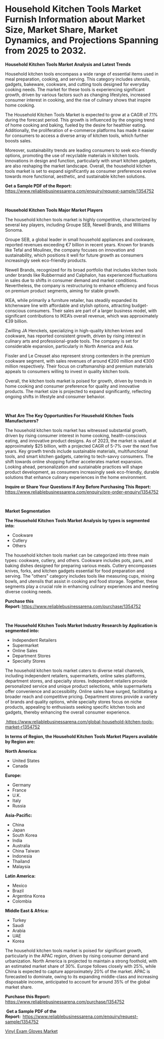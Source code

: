 <p><h1>Household Kitchen Tools Market Furnish Information about Market Size, Market Share, Market Dynamics, and Projections Spanning from 2025 to 2032.</h1></p><p><strong>Household Kitchen Tools Market Analysis and Latest Trends</strong></p>
<p><p>Household kitchen tools encompass a wide range of essential items used in meal preparation, cooking, and serving. This category includes utensils, gadgets, bakeware, cookware, and cutting tools designed for everyday cooking needs. The market for these tools is experiencing significant growth, driven by various factors such as changing lifestyles, increased consumer interest in cooking, and the rise of culinary shows that inspire home cooking.</p><p>The Household Kitchen Tools Market is expected to grow at a CAGR of 7.1% during the forecast period. This growth is influenced by the ongoing trend of home cooking and baking, fueled by the desire for healthier eating. Additionally, the proliferation of e-commerce platforms has made it easier for consumers to access a diverse array of kitchen tools, which further boosts sales.</p><p>Moreover, sustainability trends are leading consumers to seek eco-friendly options, promoting the use of recyclable materials in kitchen tools. Innovations in design and function, particularly with smart kitchen gadgets, are also reshaping the market landscape. Overall, the household kitchen tools market is set to expand significantly as consumer preferences evolve towards more functional, aesthetic, and sustainable kitchen solutions.</p></p>
<p><strong>Get a Sample PDF of the Report:&nbsp;</strong> <a href="https://www.reliablebusinessarena.com/enquiry/request-sample/1354752?utm_campaign=2324&utm_medium=2&utm_source=Github&utm_content=ia&utm_term=09022025&utm_id=household-kitchen-tools">https://www.reliablebusinessarena.com/enquiry/request-sample/1354752</a></p>
<p>&nbsp;</p>
<p><strong>Household Kitchen Tools Major Market Players</strong></p>
<p><p>The household kitchen tools market is highly competitive, characterized by several key players, including Groupe SEB, Newell Brands, and Williams Sonoma. </p><p>Groupe SEB, a global leader in small household appliances and cookware, reported revenues exceeding €7 billion in recent years. Known for brands like Tefal and Moulinex, the company focuses on innovation and sustainability, which positions it well for future growth as consumers increasingly seek eco-friendly products.</p><p>Newell Brands, recognized for its broad portfolio that includes kitchen tools under brands like Rubbermaid and Calphalon, has experienced fluctuations in sales due to shifts in consumer demand and market conditions. Nevertheless, the company is restructuring to enhance efficiency and focus on premium product segments, aiming for stable growth.</p><p>IKEA, while primarily a furniture retailer, has steadily expanded its kitchenware line with affordable and stylish options, attracting budget-conscious consumers. Their sales are part of a larger business model, with significant contributions to IKEA’s overall revenue, which was approximately €39 billion.</p><p>Zwilling JA Henckels, specializing in high-quality kitchen knives and cookware, has reported consistent growth, driven by rising interest in culinary arts and professional-grade tools. The company is set for considerable expansion, particularly in North America and Asia.</p><p>Fissler and Le Creuset also represent strong contenders in the premium cookware segment, with sales revenues of around €200 million and €300 million respectively. Their focus on craftsmanship and premium materials appeals to consumers willing to invest in quality kitchen tools.</p><p>Overall, the kitchen tools market is poised for growth, driven by trends in home cooking and consumer preference for quality and innovative products. The market size is projected to expand significantly, reflecting ongoing shifts in lifestyle and consumer behavior.</p></p>
<p>&nbsp;</p>
<p><strong>What Are The Key Opportunities For Household Kitchen Tools Manufacturers?</strong></p>
<p><p>The household kitchen tools market has witnessed substantial growth, driven by rising consumer interest in home cooking, health-conscious eating, and innovative product designs. As of 2023, the market is valued at approximately $25 billion, with a projected CAGR of 5-7% over the next five years. Key growth trends include sustainable materials, multifunctional tools, and smart kitchen gadgets, catering to tech-savvy consumers. The shift towards online shopping further accelerates market expansion. Looking ahead, personalization and sustainable practices will shape product development, as consumers increasingly seek eco-friendly, durable solutions that enhance culinary experiences in the home environment.</p></p>
<p><strong>Inquire or Share Your Questions If Any Before Purchasing This Report:</strong> <a href="https://www.reliablebusinessarena.com/enquiry/pre-order-enquiry/1354752?utm_campaign=2324&utm_medium=2&utm_source=Github&utm_content=ia&utm_term=09022025&utm_id=household-kitchen-tools">https://www.reliablebusinessarena.com/enquiry/pre-order-enquiry/1354752</a></p>
<p>&nbsp;</p>
<p><strong>Market Segmentation</strong></p>
<p><strong>The Household Kitchen Tools Market Analysis by types is segmented into:</strong></p>
<p><ul><li>Cookware</li><li>Cutlery</li><li>Others</li></ul></p>
<p><p>The household kitchen tools market can be categorized into three main types: cookware, cutlery, and others. Cookware includes pots, pans, and baking dishes designed for preparing various meals. Cutlery encompasses knives, forks, and kitchen gadgets essential for food preparation and serving. The "others" category includes tools like measuring cups, mixing bowls, and utensils that assist in cooking and food storage. Together, these segments play a crucial role in enhancing culinary experiences and meeting diverse cooking needs.</p></p>
<p><strong>Purchase this Report:&nbsp;</strong><a href="https://www.reliablebusinessarena.com/purchase/1354752?utm_campaign=2324&utm_medium=2&utm_source=Github&utm_content=ia&utm_term=09022025&utm_id=household-kitchen-tools">https://www.reliablebusinessarena.com/purchase/1354752</a></p>
<p>&nbsp;</p>
<p><strong>The Household Kitchen Tools Market Industry Research by Application is segmented into:</strong></p>
<p><ul><li>Independent Retailers</li><li>Supermarket</li><li>Online Sales</li><li>Department Stores</li><li>Specialty Stores</li></ul></p>
<p><p>The household kitchen tools market caters to diverse retail channels, including independent retailers, supermarkets, online sales platforms, department stores, and specialty stores. Independent retailers provide personalized service and unique product selections, while supermarkets offer convenience and accessibility. Online sales have surged, facilitating a broader reach and competitive pricing. Department stores provide a variety of brands and quality options, while specialty stores focus on niche products, appealing to enthusiasts seeking specific kitchen tools and gadgets, thereby enhancing the overall consumer experience.</p></p>
<p><a href="https://www.reliablebusinessarena.com/global-household-kitchen-tools-market-r1354752?utm_campaign=2324&utm_medium=2&utm_source=Github&utm_content=ia&utm_term=09022025&utm_id=household-kitchen-tools">&nbsp;https://www.reliablebusinessarena.com/global-household-kitchen-tools-market-r1354752</a></p>
<p><strong>In terms of Region, the Household Kitchen Tools Market Players available by Region are:</strong></p>
<p>
    <p> <strong> North America: </strong>
        <ul>
            <li>United States</li>
            <li>Canada</li>
        </ul>
        </p> 
    <p> <strong> Europe: </strong>
        <ul>
            <li>Germany</li>
            <li>France</li>
            <li>U.K.</li>
            <li>Italy</li>
            <li>Russia</li>
        </ul>
        </p> 
    <p> <strong> Asia-Pacific: </strong>
        <ul>
            <li>China</li>
            <li>Japan</li>
            <li>South Korea</li>
            <li>India</li>
            <li>Australia</li>
            <li>China Taiwan</li>
            <li>Indonesia</li>
            <li>Thailand</li>
            <li>Malaysia</li>
        </ul>
        </p> 
    <p> <strong> Latin America: </strong>
        <ul>
            <li>Mexico</li>
            <li>Brazil</li>
            <li>Argentina Korea</li>
            <li>Colombia</li>
        </ul>
        </p> 
    <p> <strong> Middle East & Africa: </strong>
        <ul>
            <li>Turkey</li>
            <li>Saudi</li>
            <li>Arabia</li>
            <li>UAE</li>
            <li>Korea</li>
        </ul>
    </p>
    </p>
<p><p>The household kitchen tools market is poised for significant growth, particularly in the APAC region, driven by rising consumer demand and urbanization. North America is projected to maintain a strong foothold, with an estimated market share of 30%. Europe follows closely with 25%, while China is expected to capture approximately 20% of the market. APAC is forecasted to dominate, owing to its expanding middle-class and increasing disposable income, anticipated to account for around 35% of the global market share.</p></p>
<p><strong>Purchase this Report: </strong><a href="https://www.reliablebusinessarena.com/purchase/1354752?utm_campaign=2324&utm_medium=2&utm_source=Github&utm_content=ia&utm_term=09022025&utm_id=household-kitchen-tools">https://www.reliablebusinessarena.com/purchase/1354752</a></p>
<p>&nbsp;<strong>Get a Sample PDF of the Report:&nbsp;&nbsp;</strong><a href="https://www.reliablebusinessarena.com/enquiry/request-sample/1354752?utm_campaign=2324&utm_medium=2&utm_source=Github&utm_content=ia&utm_term=09022025&utm_id=household-kitchen-tools">https://www.reliablebusinessarena.com/enquiry/request-sample/1354752</a></p>
<p><strong></strong></p>
<p><p><a href="https://github.com/janraimondo83/Market-Research-Report-List-1/blob/main/vinyl-exam-gloves-market.md?utm_campaign=2324&utm_medium=2&utm_source=Github&utm_content=ia&utm_term=09022025&utm_id=household-kitchen-tools">Vinyl Exam Gloves Market</a></p></p>